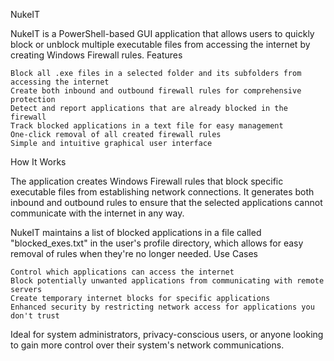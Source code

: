 NukeIT 

NukeIT is a PowerShell-based GUI application that allows users to quickly block or unblock multiple executable files from accessing the internet by creating Windows Firewall rules.
Features

    Block all .exe files in a selected folder and its subfolders from accessing the internet
    Create both inbound and outbound firewall rules for comprehensive protection
    Detect and report applications that are already blocked in the firewall
    Track blocked applications in a text file for easy management
    One-click removal of all created firewall rules
    Simple and intuitive graphical user interface

How It Works

The application creates Windows Firewall rules that block specific executable files from establishing network connections. It generates both inbound and outbound rules to ensure that the selected applications cannot communicate with the internet in any way.

NukeIT maintains a list of blocked applications in a file called "blocked_exes.txt" in the user's profile directory, which allows for easy removal of rules when they're no longer needed.
Use Cases

    Control which applications can access the internet
    Block potentially unwanted applications from communicating with remote servers
    Create temporary internet blocks for specific applications
    Enhanced security by restricting network access for applications you don't trust

Ideal for system administrators, privacy-conscious users, or anyone looking to gain more control over their system's network communications.


